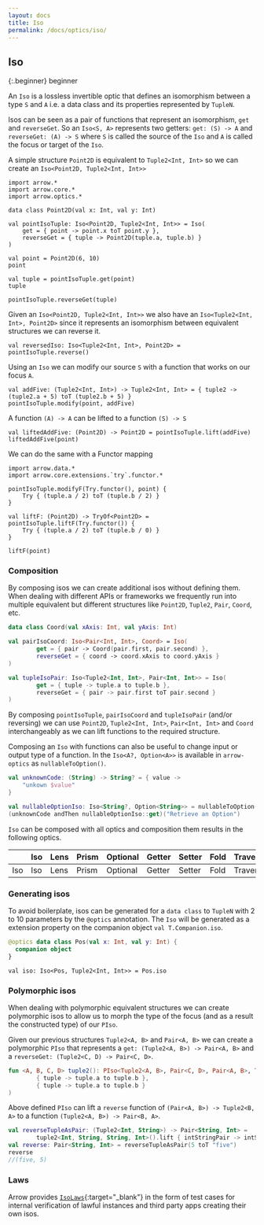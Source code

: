 ```yaml
---
layout: docs
title: Iso
permalink: /docs/optics/iso/
---
```


## Iso

{:.beginner}
beginner

An `Iso` is a lossless invertible optic that defines an isomorphism between a type `S` and `A` i.e. a data class and its properties represented by `TupleN`.

Isos can be seen as a pair of functions that represent an isomorphism, `get` and `reverseGet`. So an `Iso<S, A>` represents two getters: `get: (S) -> A` and `reverseGet: (A) -> S` where `S` is called the source of the `Iso` and `A` is called the focus or target of the `Iso`.

A simple structure `Point2D` is equivalent to `Tuple2<Int, Int>` so we can create an `Iso<Point2D, Tuple2<Int, Int>>`

```kotlin:ank
import arrow.*
import arrow.core.*
import arrow.optics.*

data class Point2D(val x: Int, val y: Int)

val pointIsoTuple: Iso<Point2D, Tuple2<Int, Int>> = Iso(
    get = { point -> point.x toT point.y },
    reverseGet = { tuple -> Point2D(tuple.a, tuple.b) }
)

val point = Point2D(6, 10)
point
```
```kotlin:ank
val tuple = pointIsoTuple.get(point)
tuple
```
```kotlin:ank
pointIsoTuple.reverseGet(tuple)
```

Given an `Iso<Point2D, Tuple2<Int, Int>>` we also have an `Iso<Tuple2<Int, Int>, Point2D>` since it represents an isomorphism between equivalent structures we can reverse it.

```kotlin:ank:silent
val reversedIso: Iso<Tuple2<Int, Int>, Point2D> = pointIsoTuple.reverse()
```

Using an `Iso` we can modify our source `S` with a function that works on our focus `A`.

```kotlin:ank
val addFive: (Tuple2<Int, Int>) -> Tuple2<Int, Int> = { tuple2 -> (tuple2.a + 5) toT (tuple2.b + 5) }
pointIsoTuple.modify(point, addFive)
```

A function `(A) -> A` can be lifted to a function `(S) -> S`

```kotlin:ank
val liftedAddFive: (Point2D) -> Point2D = pointIsoTuple.lift(addFive)
liftedAddFive(point)
```

We can do the same with a Functor mapping

```kotlin:ank
import arrow.data.*
import arrow.core.extensions.`try`.functor.*

pointIsoTuple.modifyF(Try.functor(), point) {
    Try { (tuple.a / 2) toT (tuple.b / 2) }
}
```

```kotlin:ank
val liftF: (Point2D) -> TryOf<Point2D> = pointIsoTuple.liftF(Try.functor()) {
    Try { (tuple.a / 2) toT (tuple.b / 0) }
}

liftF(point)
```

### Composition

By composing isos we can create additional isos without defining them. When dealing with different APIs or frameworks we frequently run into multiple equivalent but different structures like `Point2D`, `Tuple2`, `Pair`, `Coord`, etc.

```kotlin
data class Coord(val xAxis: Int, val yAxis: Int)

val pairIsoCoord: Iso<Pair<Int, Int>, Coord> = Iso(
        get = { pair -> Coord(pair.first, pair.second) },
        reverseGet = { coord -> coord.xAxis to coord.yAxis }
)

val tupleIsoPair: Iso<Tuple2<Int, Int>, Pair<Int, Int>> = Iso(
        get = { tuple -> tuple.a to tuple.b },
        reverseGet = { pair -> pair.first toT pair.second }
)
```

By composing `pointIsoTuple`, `pairIsoCoord` and `tupleIsoPair` (and/or reversing) we can use `Point2D`, `Tuple2<Int, Int>`, `Pair<Int, Int>` and `Coord` interchangeably as we can lift functions to the required structure.

Composing an `Iso` with functions can also be useful to change input or output type of a function. In the `Iso<A?, Option<A>>` is available in `arrow-optics` as `nullableToOption()`.

```kotlin
val unknownCode: (String) -> String? = { value ->
    "unkown $value"
}

val nullableOptionIso: Iso<String?, Option<String>> = nullableToOption()
(unknownCode andThen nullableOptionIso::get)("Retrieve an Option")
```

`Iso` can be composed with all optics and composition them results in the following optics.

|   | Iso | Lens | Prism |Optional | Getter | Setter | Fold | Traversal |
| --- | --- | --- | --- |--- | --- | --- | --- | --- |
| Iso | Iso | Lens | Prism | Optional | Getter | Setter | Fold | Traversal |

### Generating isos

To avoid boilerplate, isos can be generated for a `data class` to `TupleN` with 2 to 10 parameters by the `@optics` annotation.
The `Iso` will be generated as a extension property on the companion object `val T.Companion.iso`.

```kotlin
@optics data class Pos(val x: Int, val y: Int) {
  companion object
}
```
```kotlin:ank:silent
val iso: Iso<Pos, Tuple2<Int, Int>> = Pos.iso
```

### Polymorphic isos
When dealing with polymorphic equivalent structures we can create polymorphic isos to allow us to morph the type of the focus (and as a result the constructed type) of our `PIso`.

Given our previous structures `Tuple2<A, B>` and `Pair<A, B>` we can create a polymorphic `PIso` that represents a `get: (Tuple2<A, B>) -> Pair<A, B>` and a `reverseGet: (Tuple2<C, D) -> Pair<C, D>`.

```kotlin
fun <A, B, C, D> tuple2(): PIso<Tuple2<A, B>, Pair<C, D>, Pair<A, B>, Tuple2<C, D>> = PIso(
        { tuple -> tuple.a to tuple.b },
        { tuple -> tuple.a to tuple.b }
)
```

Above defined `PIso` can lift a `reverse` function of `(Pair<A, B>) -> Tuple2<B, A>` to a function `(Tuple2<A, B>) -> Pair<B, A>`.

```kotlin
val reverseTupleAsPair: (Tuple2<Int, String>) -> Pair<String, Int> =
        tuple2<Int, String, String, Int>().lift { intStringPair -> intStringPair.second toT intStringPair.first }
val reverse: Pair<String, Int> = reverseTupleAsPair(5 toT "five")
reverse
//(five, 5)
```

### Laws

Arrow provides [`IsoLaws`][iso_laws_source]{:target="_blank"} in the form of test cases for internal verification of lawful instances and third party apps creating their own isos.

[iso_laws_source]: https://github.com/arrow-kt/arrow/blob/master/modules/core/arrow-test/src/main/kotlin/arrow/test/laws/IsoLaws.kt
